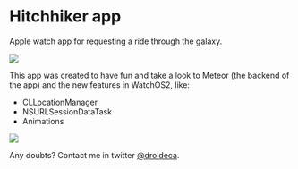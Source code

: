 # Hitchhiker app
Apple watch app for requesting a ride through the galaxy. 

![](http://carolinabarreiro.com/cousas/hitchhickericon.png)

This app was created to have fun and take a look to Meteor (the backend of the app) and the new features in WatchOS2, like: 
* CLLocationManager
* NSURLSessionDataTask
* Animations

![](http://carolinabarreiro.com/cousas/hitchhickerapp.gif)

Any doubts? Contact me in twitter [@droideca](https://www.twitter.com/droideca).
